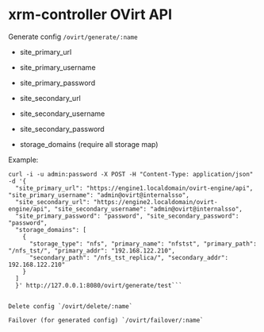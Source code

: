 # xrm-controller OVirt API

Generate config `/ovirt/generate/:name`

  - site_primary_url

  - site_primary_username
 
  - site_primary_password
 
  - site_secondary_url
 
  - site_secondary_username
 
   - site_secondary_password
 
   - storage_domains (require all storage map)

Example:

```
curl -i -u admin:password -X POST -H "Content-Type: application/json" -d '{
  "site_primary_url": "https://engine1.localdomain/ovirt-engine/api", "site_primary_username": "admin@ovirt@internalsso", 
  "site_secondary_url": "https://engine2.localdomain/ovirt-engine/api", "site_secondary_username": "admin@ovirt@internalsso", 
  "site_primary_password": "password", "site_secondary_password": "password", 
  "storage_domains": [
    {
      "storage_type": "nfs", "primary_name": "nfstst", "primary_path": "/nfs_tst/", "primary_addr": "192.168.122.210",
      "secondary_path": "/nfs_tst_replica/", "secondary_addr": 192.168.122.210"
    }
  ]
  }' http://127.0.0.1:8080/ovirt/generate/test```


Delete config `/ovirt/delete/:name`

Failover (for generated config) `/ovirt/failover/:name`
